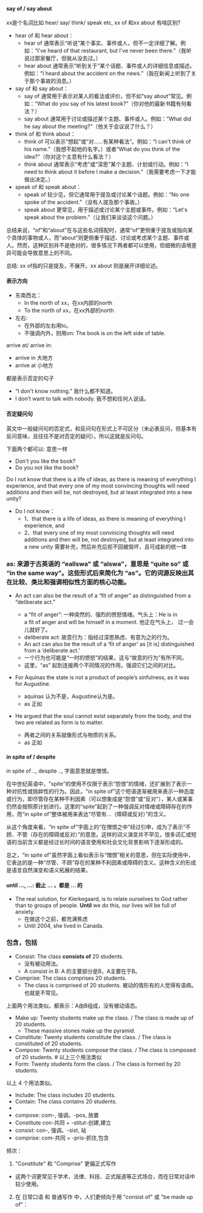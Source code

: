 #### say of / say about
xx是个名词比如 hear/ say/ think/ speak etc, xx of 和xx about 有啥区别? 
- hear of 和 hear about：
  - hear of 通常表示“听说”某个事实、事件或人，但不一定详细了解。例如：“I've heard of that restaurant, but I've never been there.”（我听说过那家餐厅，但我从没去过。）
  - hear about 通常表示“听到关于”某个话题、事件或人的详细信息或描述。例如：“I heard about the accident on the news.”（我在新闻上听到了关于那个事故的消息。）
- say of 和 say about：
  - say of 通常用于表示对某人的看法或评价，但不如“say about”常见。例如：“What do you say of his latest book?”（你对他的最新书籍有何看法？）
  - say about 通常用于讨论或描述某个主题、事件或人。例如：“What did he say about the meeting?”（他关于会议说了什么？）
- think of 和 think about：
  - think of 可以表示“想起”或“对……有某种看法”。例如：“I can't think of his name.”（我想不起他的名字。）或者“What do you think of the idea?”（你对这个主意有什么看法？）
  - think about 通常表示“考虑”或“深思”某个主题、计划或行动。例如：“I need to think about it before I make a decision.”（我需要考虑一下才能做出决定。）
- speak of 和 speak about：
  - speak of 较少见，但它通常用于提及或讨论某个话题。例如：“No one spoke of the accident.”（没有人提及那个事故。）
  - speak about 更常见，用于描述或讨论某个主题或事件。例如：“Let's speak about the problem.”（让我们来谈谈这个问题。）

总结来说，“of”和“about”在与这些名词搭配时，通常“of”更侧重于提及或指向某个具体的事物或人，而“about”则更侧重于描述、讨论或考虑某个主题、事件或人。然而，这种区别并不是绝对的，很多情况下两者都可以使用，但细微的语境差异可能会导致意思上的不同。

总结: xx of指的只是提及，不展开。xx about 则是展开详细论述。

#### 表示方向
- 东南西北：
  - In the north of xx，在xx内部的north
  - To the north of xx，在xx外部的north
- 左右:
  - 在外部的左右用to。
  - 不强调内外，则用on: The book is on the left side of table.

arrive at/ arrive in:
- arrive in 大地方
- arrive at 小地方

都是表示否定的句子
- “I don't know nothing.” 我什么都不知道。
- I don’t want to talk with nobody. 我不想和任何人说话。
 
#### 否定疑问句
英文中一般疑问句的否定式，和反问句在形式上不可区分（未必表反问，但基本有反问意味，且往往不是对否定的疑问）。所以这就是反问句。

下面两个都可以: 意思一样
- Don't you like the book? 
- Do you not like the book?

Do I not know that there is a life of ideas, as there is meaning of everything I experience, and that every one of my most convincing thoughts will need additions and then will be, not destroyed, but at least integrated into a new unity? 
- Do I not know：
   - 1、that there is a life of ideas, as there is meaning of everything I experience, and 
   - 2、that every one of my most convincing thoughts will need additions and then will be, not destroyed, but at least integrated into a new unity 需要补充，然后补充后拒不回被毁坏，且可成新的统一体

### as: 来源于古英语的 “eallswa” 或 “alswa”，意思是 “quite so” 或 “in the same way”。这些形式后来简化为 “as”。它的词源反映出其在比较、类比和强调相似性方面的核心功能。

- An act can also be the result of a “fit of anger” as distinguished from a “deliberate act.”
  - a “fit of anger”: 一种突然的、强烈的愤怒情绪。气头上：He is in a fit of anger and will be himself in a moment. 他正在气头上， 过一会儿就好了。
  - deliberate act: 故意行为：指经过深思熟虑、有意为之的行为。
  - An act can also be the result of a ‘fit of anger’ as [it is] distinguished from a ‘deliberate act.’
  - 一个行为也可能是“一时的愤怒”的结果，这与“故意的行为”有所不同。
  - 这里，“as” 起到连接两个不同情况的作用，强调它们之间的对比。

- For Aquinas the state is not a product of people’s sinfulness, as it was for Augustine. 
  - aquinas 认为不是，Augustine认为是。
  - as 正如

- He argued that the soul cannot exist separately from the body, and the two are related as form is to matter. 
  - 两者之间的关系就像形式与物质的关系。
  - as 正如

#### in spite of / despite
in spite of .., despite .., 字面意思就是憎恨。

在中世纪英语中，"spite"的使用不仅限于表示“怨恨”的情绪，还扩展到了表示一种对抗性或挑衅性的行为。因此，"in spite of"这个短语逐渐被用来表示一种态度或行为，即尽管存在某种不利因素（可以想象成是“怨恨”或“反对”），某人或某事仍然会按照原计划进行。这里的“spite”起到了一种强调反对情绪或障碍存在的作用，而“in spite of”整体被用来表达“尽管有…（障碍或反对）”的含义。

从这个角度来看，“in spite of”字面上的“在憎恨之中”经过引申，成为了表示“不顾、不管（存在的障碍或反对）”的意思。这样的词义演变并不罕见，很多词汇或短语的当前含义都是经过长时间的语言使用和社会文化背景影响下逐渐形成的。

总之，“in spite of”虽然字面上看似表示与“憎恨”相关的意思，但在实际使用中，它表达的是一种“尽管、不顾”存在的某种不利因素或障碍的含义。这种含义的形成是语言自然演变和语义拓展的结果。

#### until ..., ...: 截止 ... ，都是 ... 的
- The real solution, for Kierkegaard, is to relate ourselves to God rather than to groups of people. **Until** we do this, our lives will be full of anxiety.
  - 在做这个之前，都充满焦虑
  - Until 2004, she lived in Canada.

### 包含，包括
- Consist: The class **consists of** 20 students.
  - 没有被动用法。
  - A consist in B: A 的主要部分是B，A主要在于B。 
- Comprise: The class comprises 20 students.
  - The class is comprised of 20 students. 被动的情形有的人觉得有语病。也就是不常见。

上面两个用法类似。都表示：A由B组成，没有被动语态。

- Make up: Twenty students make up the class. / The class is made up of 20 students.
  - These massive stones make up the pyramid.
- Constitute: Twenty students constitute the class. / The class is constituted of 20 students.
- Compose: Twenty students compose the class. / The class is composed of 20 students. # 以上三个用法类似
- Form:  Twenty students form the class. / The class is formed by 20 students.

以上 4 个用法类似。

- Include: The class includes 20 students.
- Contain: The class contains 20 students.
- 
- compose: com-, 强调。-pos, 放置
- Constitute con-共同 + -stitut-创建,建立
- consist: con-, 强调。-sist, 站
- comprise: com-共同 + -pris-抓住,包含

频次：
1. "Constitute" 和 "Comprise" 更偏正式写作
  - 这两个词更常见于学术、法律、科技、正式报道等正式场合，而在日常对话中较少使用。
2. 在 日常口语 和 普通写作 中，人们更倾向于用 "consist of" 或 "be made up of"：
